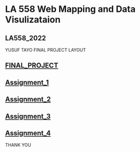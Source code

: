 # LA 558 Web Mapping and Data Visulizataion 
<h2>LA558_2022</h2>
<p>YUSUF TAYO FINAL PROJECT LAYOUT</p>
<p>
</p><a href="https://tayoyusuf.github.io/LA558_2022_YUSUF/web/project.html"><h2>FINAL_PROJECT</h2></a>

 <p><a href="https://tayoyusuf.github.io/LA558_2022_YUSUF/web/assignment1.html"><h2>Assignment_1</h2></a>  

<a href="https://tayoyusuf.github.io/LA558_2022_YUSUF/web/Assignment2b.html"><h2>Assignment_2</h2></a>

<a href="https://tayoyusuf.github.io/LA558_2022_YUSUF/web/Assignment_3/assignment3.html"><h2>Assignment_3</h2></a>

<a href="https://tayoyusuf.github.io/LA558_2022_YUSUF/web/Assignment4.html"><h2>Assignment_4</h2></a>
</p>
  </article>
</section>

<footer>
  <p>THANK YOU</p>
</footer>

</body>
</html>

